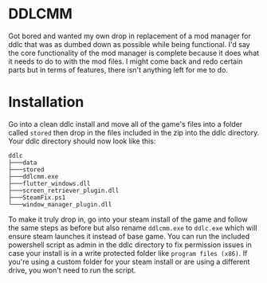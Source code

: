 # DDLCMM

Got bored and wanted my own drop in replacement of a mod manager for ddlc that was as dumbed down as possible while being functional. 
I'd say the core functionality of the mod manager is complete because it does what it needs to do to with the mod files. I might come back and redo certain parts but in terms of features, there isn't anything left for me to do.

# Installation

Go into a clean ddlc install and move all of the game's files into a folder called `stored` then drop in the files included in the zip into the ddlc directory. Your ddlc directory should now look like this:
```
ddlc
├───data
├───stored
├───ddlcmm.exe
├───flutter_windows.dll
├───screen_retriever_plugin.dll
├───SteamFix.ps1
└───window_manager_plugin.dll
```
To make it truly drop in, go into your steam install of the game and follow the same steps as before but also rename `ddlcmm.exe` to `ddlc.exe` which will ensure steam launches it instead of base game. You can run the included powershell script as admin in the ddlc directory to fix permission issues in case your install is in a write protected folder like `program files (x86)`. If you're using a custom folder for your steam install or are using a different drive, you won't need to run the script.